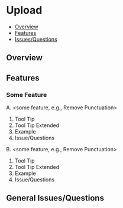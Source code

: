 # Upload

* [Overview](#overview)
* [Features](#features)
* [Issues/Questions](#issues)

## <a name='overview'></a> Overview



## <a name='features'></a> Features

### Some Feature

A.  <some feature, e.g., Remove Punctuation>
1. Tool Tip
2. Tool Tip Extended
3. Example
4. Issue/Questions

B.  <some feature, e.g., Remove Punctuation>
1. Tool Tip
2. Tool Tip Extended
3. Example
4. Issue/Questions


## <a name='issues'></a> General Issues/Questions

